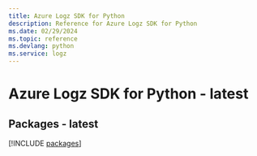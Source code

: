 ```yaml
---
title: Azure Logz SDK for Python
description: Reference for Azure Logz SDK for Python
ms.date: 02/29/2024
ms.topic: reference
ms.devlang: python
ms.service: logz
---
```

# Azure Logz SDK for Python - latest
## Packages - latest
[!INCLUDE [packages](logz-index.md)]